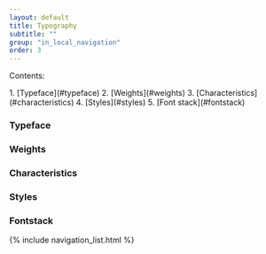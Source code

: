 ```yaml
---
layout: default
title: Typography
subtitle: ""
group: "in_local_navigation"
order: 3
---
```


<div class="grid-x grid-padding-x">
<div class="callout large-8 medium-9 small-12 cell de-indent" markdown="1">

<p class="lead">Contents:</p>
1. [Typeface](#typeface)
2. [Weights](#weights)
3. [Characteristics](#characteristics)
4. [Styles](#styles)
5. [Font stack](#fontstack)

</div>
</div>

### Typeface


### Weights


### Characteristics


### Styles


### Fontstack

{% include navigation_list.html %}

